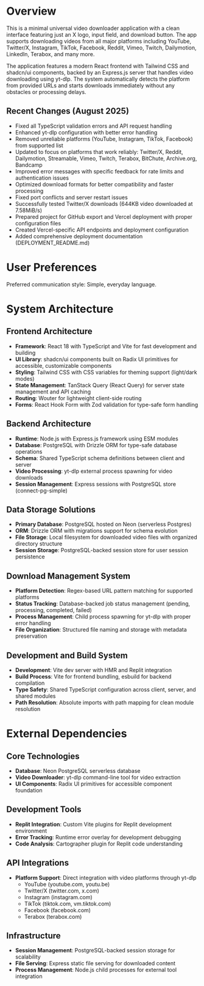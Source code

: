 # Overview

This is a minimal universal video downloader application with a clean interface featuring just an X logo, input field, and download button. The app supports downloading videos from all major platforms including YouTube, Twitter/X, Instagram, TikTok, Facebook, Reddit, Vimeo, Twitch, Dailymotion, LinkedIn, Terabox, and many more.

The application features a modern React frontend with Tailwind CSS and shadcn/ui components, backed by an Express.js server that handles video downloading using yt-dlp. The system automatically detects the platform from provided URLs and starts downloads immediately without any obstacles or processing delays.

## Recent Changes (August 2025)
- Fixed all TypeScript validation errors and API request handling
- Enhanced yt-dlp configuration with better error handling 
- Removed unreliable platforms (YouTube, Instagram, TikTok, Facebook) from supported list
- Updated to focus on platforms that work reliably: Twitter/X, Reddit, Dailymotion, Streamable, Vimeo, Twitch, Terabox, BitChute, Archive.org, Bandcamp
- Improved error messages with specific feedback for rate limits and authentication issues
- Optimized download formats for better compatibility and faster processing
- Fixed port conflicts and server restart issues
- Successfully tested Twitter/X downloads (644KB video downloaded at 7.58MiB/s)
- Prepared project for GitHub export and Vercel deployment with proper configuration files
- Created Vercel-specific API endpoints and deployment configuration
- Added comprehensive deployment documentation (DEPLOYMENT_README.md)

# User Preferences

Preferred communication style: Simple, everyday language.

# System Architecture

## Frontend Architecture
- **Framework**: React 18 with TypeScript and Vite for fast development and building
- **UI Library**: shadcn/ui components built on Radix UI primitives for accessible, customizable components
- **Styling**: Tailwind CSS with CSS variables for theming support (light/dark modes)
- **State Management**: TanStack Query (React Query) for server state management and API caching
- **Routing**: Wouter for lightweight client-side routing
- **Forms**: React Hook Form with Zod validation for type-safe form handling

## Backend Architecture
- **Runtime**: Node.js with Express.js framework using ESM modules
- **Database**: PostgreSQL with Drizzle ORM for type-safe database operations
- **Schema**: Shared TypeScript schema definitions between client and server
- **Video Processing**: yt-dlp external process spawning for video downloads
- **Session Management**: Express sessions with PostgreSQL store (connect-pg-simple)

## Data Storage Solutions
- **Primary Database**: PostgreSQL hosted on Neon (serverless Postgres)
- **ORM**: Drizzle ORM with migrations support for schema evolution
- **File Storage**: Local filesystem for downloaded video files with organized directory structure
- **Session Storage**: PostgreSQL-backed session store for user session persistence

## Download Management System
- **Platform Detection**: Regex-based URL pattern matching for supported platforms
- **Status Tracking**: Database-backed job status management (pending, processing, completed, failed)
- **Process Management**: Child process spawning for yt-dlp with proper error handling
- **File Organization**: Structured file naming and storage with metadata preservation

## Development and Build System
- **Development**: Vite dev server with HMR and Replit integration
- **Build Process**: Vite for frontend bundling, esbuild for backend compilation
- **Type Safety**: Shared TypeScript configuration across client, server, and shared modules
- **Path Resolution**: Absolute imports with path mapping for clean module resolution

# External Dependencies

## Core Technologies
- **Database**: Neon PostgreSQL serverless database
- **Video Downloader**: yt-dlp command-line tool for video extraction
- **UI Components**: Radix UI primitives for accessible component foundation

## Development Tools
- **Replit Integration**: Custom Vite plugins for Replit development environment
- **Error Tracking**: Runtime error overlay for development debugging
- **Code Analysis**: Cartographer plugin for Replit code understanding

## API Integrations
- **Platform Support**: Direct integration with video platforms through yt-dlp
  - YouTube (youtube.com, youtu.be)
  - Twitter/X (twitter.com, x.com)
  - Instagram (instagram.com)
  - TikTok (tiktok.com, vm.tiktok.com)
  - Facebook (facebook.com)
  - Terabox (terabox.com)

## Infrastructure
- **Session Management**: PostgreSQL-backed session storage for scalability
- **File Serving**: Express static file serving for downloaded content
- **Process Management**: Node.js child processes for external tool integration